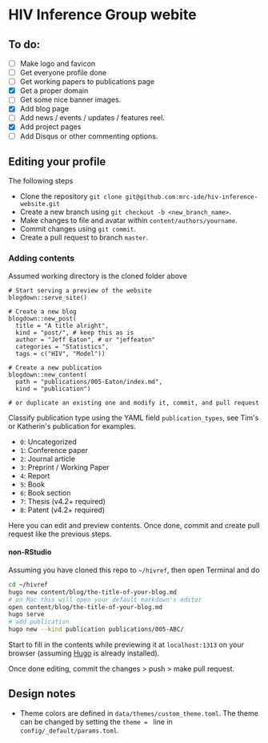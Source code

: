 # HIV Inference Group webite

## To do:

- [ ] Make logo and favicon
- [ ] Get everyone profile done
- [ ] Get working papers to publications page
- [x] Get a proper domain
- [ ] Get some nice banner images.
- [x] Add blog page
- [ ] Add news / events / updates / features reel.
- [x] Add project pages
- [ ] Add Disqus or other commenting options.

## Editing your profile

The following steps 

- Clone the repository `git clone git@github.com:mrc-ide/hiv-inference-website.git`
- Create a new branch using `git checkout -b <new_branch_name>`. 
- Make changes to file and avatar within `content/authors/yourname`.
- Commit changes using `git commit`.
- Create a pull request to branch `master`. 

### Adding contents

Assumed working directory is the cloned folder above

```{r}
# Start serving a preview of the website
blogdown::serve_site()

# Create a new blog
blogdown::new_post(
  title = "A title alright", 
  kind = "post/", # keep this as is
  author = "Jeff Eaton", # or "jeffeaton"
  categories = "Statistics", 
  tags = c("HIV", "Model"))

# Create a new publication
blogdown::new_content(
  path = "publications/005-Eaton/index.md", 
  kind = "publication")

# or duplicate an existing one and modify it, commit, and pull request
```

Classify publication type using the YAML field `publication_types`, see Tim's or 
Katherin's publication for examples.

- `0`: Uncategorized
- `1`: Conference paper
- `2`: Journal article
- `3`: Preprint / Working Paper
- `4`: Report
- `5`: Book
- `6`: Book section
- `7`: Thesis (v4.2+ required)
- `8`: Patent (v4.2+ required)

Here you can edit and preview contents. Once done, commit and create pull 
request like the previous steps.

#### non-RStudio

Assuming you have cloned this repo to `~/hivref`, then open Terminal and do

```bash
cd ~/hivref
hugo new content/blog/the-title-of-your-blog.md
# on Mac this will open your default markdown's editor
open content/blog/the-title-of-your-blog.md
hugo serve
# add publication
hugo new --kind publication publications/005-ABC/
```

Start to fill in the contents while previewing it at `localhost:1313` on your
browser (assuming [Hugo](https://github.com/gohugoio/hugo/releases) is already
installed).

Once done editing, commit the changes > push > make pull request.

## Design notes

* Theme colors are defined in `data/themes/custom_theme.toml`. The theme can be changed by setting the `theme = ` line in `config/_default/params.toml`.
